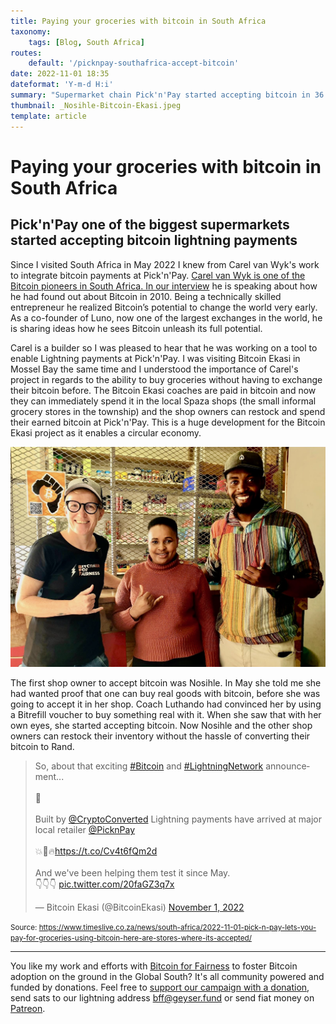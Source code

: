 ```yaml
---
title: Paying your groceries with bitcoin in South Africa
taxonomy:
    tags: [Blog, South Africa]
routes:
    default: '/picknpay-southafrica-accept-bitcoin'
date: 2022-11-01 18:35
dateformat: 'Y-m-d H:i'
summary: "Supermarket chain Pick'n'Pay started accepting bitcoin in 36 stores in South Africa. They want to roll it out to all stores. Pick'n'Pay has 16% grocery market share in South Africa."
thumbnail: _Nosihle-Bitcoin-Ekasi.jpeg
template: article
---
```


# Paying your groceries with bitcoin in South Africa 

## Pick'n'Pay one of the biggest supermarkets started accepting bitcoin lightning payments

Since I visited South Africa in May 2022 I knew from Carel van Wyk's work to integrate bitcoin payments at Pick'n'Pay. [Carel van Wyk is one of the Bitcoin pioneers in South Africa. In our interview](https://anita.link/155) he is speaking about how he had found out about Bitcoin in 2010. Being a technically skilled entrepreneur he realized Bitcoin’s potential to change the world very early. As a co-founder of Luno, now one of the largest exchanges in the world, he is sharing ideas how he sees Bitcoin unleash its full potential.

Carel is a builder so I was pleased to hear that he was working on a tool to enable Lightning payments at Pick'n'Pay. I was visiting Bitcoin Ekasi in Mossel Bay the same time and I understood the importance of Carel's project in regards to the ability to buy groceries without having to exchange their bitcoin before. The Bitcoin Ekasi coaches are paid in bitcoin and now they can immediately spend it in the local Spaza shops (the small informal grocery stores in the township) and the shop owners can restock and spend their earned bitcoin at Pick'n'Pay. This is a huge development for the Bitcoin Ekasi project as it enables a circular economy.

![Nosihle was the first shop owner in Bitcoin Ekasi who accepted bitcoin as a payment. On the right is Luthando the Bitcoin senior coach in Ekasi.](_Nosihle-Bitcoin-Ekasi.jpeg)
 
The first shop owner to accept bitcoin was Nosihle. In May she told me she had wanted proof that one can buy real goods with bitcoin, before she was going to accept it in her shop. Coach Luthando had convinced her by using a Bitrefill voucher to buy something real with it. When she saw that with her own eyes, she started accepting bitcoin. Now Nosihle and the other shop owners can restock their inventory without the hassle of converting their bitcoin to Rand. 

<blockquote class="twitter-tweet"><p lang="en" dir="ltr">So, about that exciting <a href="https://twitter.com/hashtag/Bitcoin?src=hash&amp;ref_src=twsrc%5Etfw">#Bitcoin</a> and <a href="https://twitter.com/hashtag/LightningNetwork?src=hash&amp;ref_src=twsrc%5Etfw">#LightningNetwork</a> announcement...<br><br>👀<br><br>Built by <a href="https://twitter.com/CryptoConverted?ref_src=twsrc%5Etfw">@CryptoConverted</a> Lightning payments have arrived at major local retailer <a href="https://twitter.com/PicknPay?ref_src=twsrc%5Etfw">@PicknPay</a><br><br>💥🧡🔥<a href="https://t.co/Cv4t6fQm2d">https://t.co/Cv4t6fQm2d</a><br><br>And we&#39;ve been helping them test it since May.<br>👇👇👇 <a href="https://t.co/20faGZ3q7x">pic.twitter.com/20faGZ3q7x</a></p>&mdash; Bitcoin Ekasi (@BitcoinEkasi) <a href="https://twitter.com/BitcoinEkasi/status/1587416952305319936?ref_src=twsrc%5Etfw">November 1, 2022</a></blockquote> <script async src="https://platform.twitter.com/widgets.js" charset="utf-8"></script>

<small>Source: https://www.timeslive.co.za/news/south-africa/2022-11-01-pick-n-pay-lets-you-pay-for-groceries-using-bitcoin-here-are-stores-where-its-accepted/</small>


---
You like my work and efforts with [Bitcoin for Fairness](https://bffbtc.org) to foster Bitcoin adoption on the ground in the Global South? It's all community powered and funded by donations. Feel free to [support our campaign with a donation](https://anita.link/geyser), send sats to our lightning address bff@geyser.fund or send fiat money on [Patreon](https://patreon.com/anitaposch).